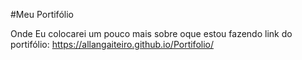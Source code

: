 #Meu Portifólio
  
  Onde Eu colocarei um pouco mais sobre oque estou fazendo
  link do  portifólio:
  https://allangaiteiro.github.io/Portifolio/
  
   
  
